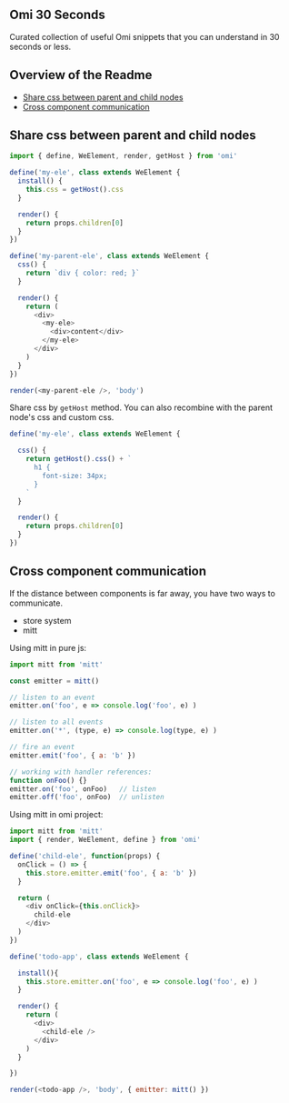 ## Omi 30 Seconds

Curated collection of useful Omi snippets that you can understand in 30 seconds or less.

## Overview of the Readme

- [Share css between parent and child nodes](#share-css-between-parent-and-child-nodes)
- [Cross component communication](#cross-component-communication)

## Share css between parent and child nodes

```js
import { define, WeElement, render, getHost } from 'omi'

define('my-ele', class extends WeElement {
  install() {
    this.css = getHost().css
  }

  render() {
    return props.children[0]
  }
})

define('my-parent-ele', class extends WeElement {
  css() {
    return `div { color: red; }`
  }

  render() {
    return (
      <div>
        <my-ele>
          <div>content</div>
        </my-ele>
      </div>
    )
  }
})

render(<my-parent-ele />, 'body')
```

Share css by `getHost` method. You can also recombine with the parent node's css and custom css.

```js
define('my-ele', class extends WeElement {

  css() {
    return getHost().css() + `
      h1 {
        font-size: 34px;
      }
    `
  }

  render() {
    return props.children[0]
  }
})
```

## Cross component communication

If the distance between components is far away, you have two ways to communicate.

* store system
* mitt

Using mitt in pure js:

```js
import mitt from 'mitt'

const emitter = mitt()

// listen to an event
emitter.on('foo', e => console.log('foo', e) )

// listen to all events
emitter.on('*', (type, e) => console.log(type, e) )

// fire an event
emitter.emit('foo', { a: 'b' })

// working with handler references:
function onFoo() {}
emitter.on('foo', onFoo)   // listen
emitter.off('foo', onFoo)  // unlisten
```

Using mitt in omi project:


```js
import mitt from 'mitt'
import { render, WeElement, define } from 'omi'

define('child-ele', function(props) {
  onClick = () => {
    this.store.emitter.emit('foo', { a: 'b' })
  }

  return (
    <div onClick={this.onClick}>
      child-ele
    </div>
  )
})

define('todo-app', class extends WeElement {

  install(){
    this.store.emitter.on('foo', e => console.log('foo', e) )
  }

  render() {
    return (
      <div>
        <child-ele />
      </div>
    )
  }

})

render(<todo-app />, 'body', { emitter: mitt() })
```

